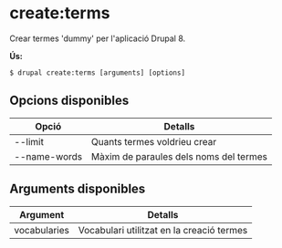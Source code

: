 # create:terms
Crear termes 'dummy' per l'aplicació Drupal 8.

**Ús:**
```
$ drupal create:terms [arguments] [options]
```

## Opcions disponibles
Opció | Detalls
-------|-------------
--limit | Quants termes voldrieu crear
--name-words | Màxim de paraules dels noms del termes

## Arguments disponibles
Argument | Detalls
---------|-------------
vocabularies | Vocabulari utilitzat en la creació termes
